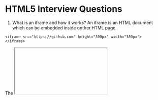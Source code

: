 # HTML5 Interview Questions

1. What is an iframe and how it works?
An iframe is an HTML document which can be embedded inside onther HTML page.

```
<iframe src="https://github.com" height="300px" width="300px"></iframe>
```

The <iframe> tag specifies an inline frame.

An inline frame is used to embed another document within the current HTML document.

Tip: Use CSS to style the <iframe>

Tip: It is a good practice to always include a title attribute for the <iframe>. This is used by screen readers to read out what the content of the <iframe> is.

2. Explain meta tags in HTML

3. What is the purpose of the alt attribute on images?
The alt attribute provides alternative information for an image if a user cannot view it. The alt attribute should be used to describe any images except those which only serve a decorative purposes, in which case it should be left empty.

4. What is difference between span and div?
-div is a block element
-span is inline element
For bonus points, you could point out that it’s illegal to place a block element inside an inline element, and that while div can have a p tag, and a p tag can have a span, it is not possible for span to have a div or p tag inside.

5. How can i get indexed better by search engines?
It is possible to get indexed better by placing the following two statements in the <HEAD> part of your documents:

```
<META NAME="keywords" CONTENT="keyword keyword keyword keyword">
<META NAME="description" CONTENT="description of your site">
```

Both may contain up to 1022 characters. If a keyword is used more than 7 times, the keywords tag will be ignored altogether. Also, you cannot put markup (other than entities) in the description or keywords list.

6. HTML5 specifications?
HTML5 was designed to replace HTML 4, XHTML, and the HTML DOM Level 2. The key goals and motivations behind the HTML5 specification were to:

Deliver rich content (graphics, movies, etc.) without the need for additional plugins, such as Flash.
Provide better semantic support for web page structure through new structural element tags.
Provide a stricter parsing standard to simplify error handling, ensure more consistent cross-browser behaviour, and simplify compatibility with documents written to older standards.
Provide better cross-platform support whether running on a PC, Tablet, or Smartphone.

7. How can you highlight text in HTML?
If you are working with an HTML5 page, the <mark> tag can be a quick and easy way of highlighting or marking text on a page:

```
<mark>highlighted text</mark>
```

To highlight text with just HTML code and support for all browsers, set the background-color style, as shown in the example below, using the HTML tag.

```
<span style="background-color: #FFFF00">Yellow text.</span>
```

8. HTML5 Semantic Tags:
-<header> is used to contain introductory and navigational information about a section of the page. This can include the section heading, the author’s name, time and date of publication, table of contents, or other navigational information.

-<article> is meant to house a self-contained composition that can logically be independently recreated outside of the page without losing it’s meaining. Individual blog posts or news stories are good examples.

-<section> is a flexible container for holding content that shares a common informational theme or purpose.

<footer> is used to hold information that should appear at the end of a section of content and contain additional information about the section. Author’s name, copyright information, and related links are typical examples of such content.

9. What is Character Encoding(character set)?
To display an HTML page correctly, a web browser must know which character set (character encoding) to use. This is specified in the tag:

```
HTML4:

<meta http-equiv="Content-Type" content="text/html;charset=ISO-8859-1">
```

```
HTML5:

<meta charset="UTF-8">
```

10. What is a self closing tag?

```
In HTML5 it is not strictly necessary to close certain HTML tags. The tags that aren’t required to have specific closing tags are called “self closing” tags.

An example of a self closing tag is something like a line break (<br />) or the meta tag (<meta>). This means that the following are both acceptable:

<meta charset="UTF-8">
...
<meta charset="UTF-8" />

```

12.HTML attribute and property?

```
Attributes are defined on the HTML markup but properties are defined on the DOM. To illustrate the difference, imagine we have this text field in our HTML: <input type="text" value="Hello">.

const input = document.querySelector('input');
console.log(input.getAttribute('value')); // Hello
console.log(input.value); // Hello
But after you change the value of the text field by adding "World!" to it, this becomes:

console.log(input.getAttribute('value')); // Hello
console.log(input.value); // Hello World!

```

13.An understanding of general web issues such as web browser rendering differences, W3C accessibility guidelines

```
Web Browser Rendering Differences: Web browsers may interpret and render HTML, CSS, and JavaScript code differently, leading to inconsistencies in how web pages are displayed. It's essential to test your website across multiple browsers (e.g., Chrome, Firefox, Safari, Edge) and versions to identify and address any rendering issues.

Responsive Web Design: With the increasing use of mobile devices, it's important to create websites that adapt to different screen sizes. Responsive web design techniques, such as using flexible layouts, media queries, and fluid images, enable your site to be easily accessible and visually appealing across various devices.

W3C Accessibility Guidelines: The World Wide Web Consortium (W3C) provides accessibility guidelines to ensure that websites are usable by people with disabilities. These guidelines cover areas like providing alternative text for images, keyboard navigation, proper use of headings, color contrast, and more. Adhering to these guidelines improves accessibility and inclusivity.

Performance Optimization: Website performance significantly impacts user experience. Optimizing page load times by minimizing file sizes, leveraging caching techniques, optimizing images, and reducing server requests can enhance the overall speed and responsiveness of your website.

Security Considerations: Web security is crucial to protect user data and prevent unauthorized access. Implementing secure coding practices, validating and sanitizing user inputs, using HTTPS for secure communication, and staying updated with security patches and frameworks help mitigate security risks.

Search Engine Optimization (SEO): Optimizing your website for search engines improves its visibility and organic traffic. This involves techniques like using descriptive page titles, relevant meta tags, proper header structure, clean URLs, well-structured content, and mobile-friendliness.

Cross-Browser Compatibility: As mentioned earlier, web browsers may interpret code differently. Ensuring cross-browser compatibility involves testing and making necessary adjustments to ensure your website functions correctly and appears consistent across various browsers and their different versions.

Usability and User Experience (UX): Designing intuitive and user-friendly interfaces enhances the overall user experience. Pay attention to factors like clear navigation, logical information architecture, intuitive forms, readable typography, and overall visual appeal.

Web Standards and Validation: Adhering to web standards helps ensure compatibility, maintainability, and future-proofing of your website. Tools like the W3C Markup Validation Service can help identify HTML and CSS code errors, ensuring compliance with best practices.

Progressive Enhancement and Graceful Degradation: Embrace the concept of progressive enhancement by starting with a solid foundation of accessible HTML content and then adding enhanced features using CSS and JavaScript. Graceful degradation ensures that your website still functions and remains accessible to users even if certain features or technologies are not supported.

By considering these web issues, you can create websites that are visually consistent, accessible, performant, secure, and user-friendly across various platforms and browsers.
```
